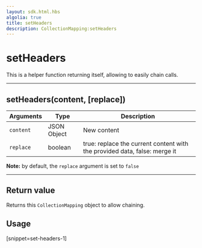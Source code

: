 ```yaml
---
layout: sdk.html.hbs
algolia: true
title: setHeaders
description: CollectionMapping:setHeaders
---
```

  

# setHeaders
This is a helper function returning itself, allowing to easily chain calls.

---

## setHeaders(content, [replace])

| Arguments | Type | Description |
|---------------|---------|----------------------------------------|
| ``content`` | JSON Object | New content |
| ``replace`` | boolean | true: replace the current content with the provided data, false: merge it |

**Note:** by default, the ``replace`` argument is set to ``false``

---

## Return value

Returns this `CollectionMapping` object to allow chaining.

## Usage

[snippet=set-headers-1]

